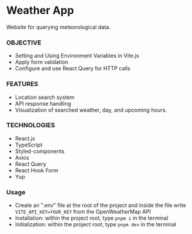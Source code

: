 # Weather App

Website for querying meteorological data.

### OBJECTIVE

-   Setting and Using Environment Variables in Vite.js
-   Apply form validation
-   Configure and use React Query for HTTP calls

### FEATURES

-   Location search system
-   API response handling
-   Visualization of searched weather, day, and upcoming hours.

### TECHNOLOGIES

-   React.js
-   TypeScript
-   Styled-components
-   Axios
-   React Query
-   React Hook Form
-   Yup

### Usage

-   Create an ".env" file at the root of the project and inside the file write `VITE_API_KEY=YOUR_KEY` from the OpenWeatherMap API
-   Installation: within the project root, type `pnpm i` in the terminal
-   Initialization: within the project root, type `pnpm dev` in the terminal
